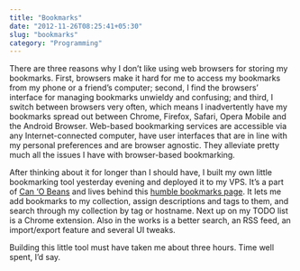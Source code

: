 ```yaml
---
title: "Bookmarks"
date: "2012-11-26T08:25:41+05:30"
slug: "bookmarks"
category: "Programming"
---
```


There are three reasons why I don’t like using web browsers for storing my bookmarks. First, browsers make it hard for me to access my bookmarks from my phone or a friend’s computer; second, I find the browsers’ interface for managing bookmarks unwieldy and confusing; and third, I switch between browsers very often, which means I inadvertently have my bookmarks spread out between Chrome, Firefox, Safari, Opera Mobile and the Android Browser. Web-based bookmarking services are accessible via any Internet-connected computer, have user interfaces that are in line with my personal preferences and are browser agnostic. They alleviate pretty much all the issues I have with browser-based bookmarking.

After thinking about it for longer than I should have, I built my own little bookmarking tool yesterday evening and deployed it to my VPS. It’s a part of [Can ‘O Beans](http://github.com/s3thi/can_o_beans/) and lives behind this [humble bookmarks page](http://ankursethi.in/bookmarks/). It lets me add bookmarks to my collection, assign descriptions and tags to them, and search through my collection by tag or hostname. Next up on my TODO list is a Chrome extension. Also in the works is a better search, an RSS feed, an import/export feature and several UI tweaks.

Building this little tool must have taken me about three hours. Time well spent, I’d say.